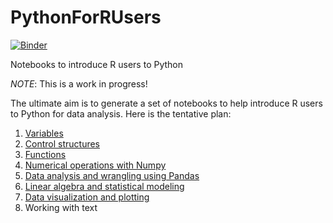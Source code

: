 # PythonForRUsers

[![Binder](https://mybinder.org/badge_logo.svg)](https://mybinder.org/v2/gh/poldrack/PythonForRUsers/master?filepath=notebooks)

Notebooks to introduce R users to Python

*NOTE*: This is a work in progress!

The ultimate aim is to generate a set of notebooks to help introduce R users to Python for data analysis. Here is the tentative plan:

1. [Variables](notebooks/Part1_Variables.ipynb)
2. [Control structures](notebooks/Part2_ControlStructures.ipynb)
3. [Functions](notebooks/Part3_Functions.ipynb)
4. [Numerical operations with Numpy](notebooks/Part4_NumericalOperations.ipynb)
5. [Data analysis and wrangling using Pandas](notebooks/Part5_Pandas.ipynb)
6. [Linear algebra and statistical modeling](notebooks/Part6_LinearAlgebraStatisticalModeling.ipynb)
7. [Data visualization and plotting](notebooks/Part7_Visualization.ipynb)
8. Working with text
